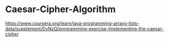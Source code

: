 # Caesar-Cipher-Algorithm
https://www.coursera.org/learn/java-programming-arrays-lists-data/supplement/DvNzQ/programming-exercise-implementing-the-caesar-cipher
